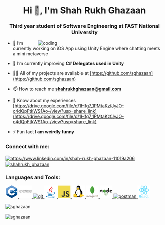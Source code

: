 

<h1 align="center">Hi 👋, I'm Shah Rukh Ghazaan</h1>
<h3 align="center">Third year student of Software Engineering at FAST National University</h3>
<img align="right" alt="coding" width="400" src="https://user-images.githubusercontent.com/55389276/140866485-8fb1c876-9a8f-4d6a-98dc-08c4981eaf70.gif">


- 🔭 I’m currently working on iOS App using Unity Engine where chatting meets a mini metaverse

- 🌱 I’m currently improving **C# Delegates used in Unity**

- 👨‍💻 All of my projects are available at [https://github.com/sghazaan](https://github.com/sghazaan)

- 📫 How to reach me **shahrukhghazaan@gmail.com**

- 📄 Know about my experiences [https://drive.google.com/file/d/1Hfg7_1PMtaKzfJyJO-c4dQpFtkWS1Ao-/view?usp=share_link](https://drive.google.com/file/d/1Hfg7_1PMtaKzfJyJO-c4dQpFtkWS1Ao-/view?usp=share_link)

- ⚡ Fun fact **I am weirdly funny**

<h3 align="left">Connect with me:</h3>
<p align="left">
<a href="https://linkedin.com/in/https://www.linkedin.com/in/shah-rukh-ghazaan-11019a206" target="blank"><img align="center" src="https://raw.githubusercontent.com/rahuldkjain/github-profile-readme-generator/master/src/images/icons/Social/linked-in-alt.svg" alt="https://www.linkedin.com/in/shah-rukh-ghazaan-11019a206" height="30" width="40" /></a>
<a href="https://instagram.com/shahrukh_ghazaan" target="blank"><img align="center" src="https://raw.githubusercontent.com/rahuldkjain/github-profile-readme-generator/master/src/images/icons/Social/instagram.svg" alt="shahrukh_ghazaan" height="30" width="40" /></a>
</p>

<h3 align="left">Languages and Tools:</h3>
<p align="left"> <a href="https://www.w3schools.com/cpp/" target="_blank" rel="noreferrer"> <img src="https://raw.githubusercontent.com/devicons/devicon/master/icons/cplusplus/cplusplus-original.svg" alt="cplusplus" width="40" height="40"/> </a> <a href="https://expressjs.com" target="_blank" rel="noreferrer"> <img src="https://raw.githubusercontent.com/devicons/devicon/master/icons/express/express-original-wordmark.svg" alt="express" width="40" height="40"/> </a> <a href="https://git-scm.com/" target="_blank" rel="noreferrer"> <img src="https://www.vectorlogo.zone/logos/git-scm/git-scm-icon.svg" alt="git" width="40" height="40"/> </a> <a href="https://www.java.com" target="_blank" rel="noreferrer"> <img src="https://raw.githubusercontent.com/devicons/devicon/master/icons/java/java-original.svg" alt="java" width="40" height="40"/> </a> <a href="https://developer.mozilla.org/en-US/docs/Web/JavaScript" target="_blank" rel="noreferrer"> <img src="https://raw.githubusercontent.com/devicons/devicon/master/icons/javascript/javascript-original.svg" alt="javascript" width="40" height="40"/> </a> <a href="https://www.linux.org/" target="_blank" rel="noreferrer"> <img src="https://raw.githubusercontent.com/devicons/devicon/master/icons/linux/linux-original.svg" alt="linux" width="40" height="40"/> </a> <a href="https://www.mongodb.com/" target="_blank" rel="noreferrer"> <img src="https://raw.githubusercontent.com/devicons/devicon/master/icons/mongodb/mongodb-original-wordmark.svg" alt="mongodb" width="40" height="40"/> </a> <a href="https://nodejs.org" target="_blank" rel="noreferrer"> <img src="https://raw.githubusercontent.com/devicons/devicon/master/icons/nodejs/nodejs-original-wordmark.svg" alt="nodejs" width="40" height="40"/> </a> <a href="https://postman.com" target="_blank" rel="noreferrer"> <img src="https://www.vectorlogo.zone/logos/getpostman/getpostman-icon.svg" alt="postman" width="40" height="40"/> </a> <a href="https://reactjs.org/" target="_blank" rel="noreferrer"> <img src="https://raw.githubusercontent.com/devicons/devicon/master/icons/react/react-original-wordmark.svg" alt="react" width="40" height="40"/> </a> </p>

<p><img align="center" src="https://github-readme-stats.vercel.app/api/top-langs?username=sghazaan&show_icons=true&locale=en&layout=compact" alt="sghazaan" /></p>

<p><img align="center" src="https://github-readme-streak-stats.herokuapp.com/?user=sghazaan&" alt="sghazaan" /></p>
